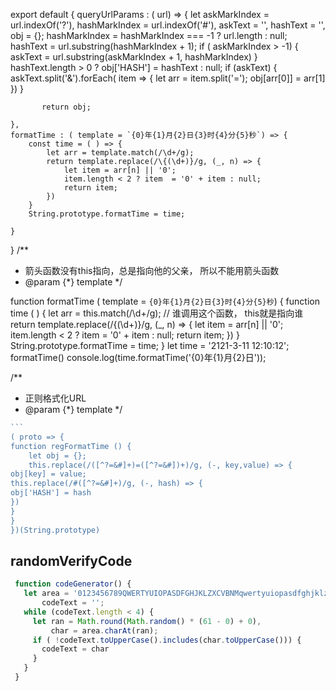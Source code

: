 

export default {
   queryUrlParams : ( url) => {
        let askMarkIndex = url.indexOf('?'),
           hashMarkIndex = url.indexOf('#'),
           askText = '',
           hashText = '',
           obj = {};
           hashMarkIndex = hashMarkIndex === -1 ?  url.length : null;
           hashText = url.substring(hashMarkIndex + 1);
           if ( askMarkIndex > -1) {
               askText = url.substring(askMarkIndex + 1, hashMarkIndex)
           }
           hashText.length > 0 ? obj['HASH'] = hashText : null;
           if (askText) {
               askText.split('&').forEach( item => {
                   let arr = item.split('=');
                    obj[arr[0]] = arr[1]
               })
           }

           return obj;
         
    },
    formatTime : ( template = `{0}年{1}月{2}日{3}时{4}分{5}秒`) => {
        const time = ( ) => {
            let arr = template.match(/\d+/g);
            return template.replace(/\{(\d+)}/g, (_, n) => {
                let item = arr[n] || '0';
                item.length < 2 ? item  = '0' + item : null;
                return item;
            })
        }
        String.prototype.formatTime = time;
    
    }
}
/**
 *  箭头函数没有this指向，总是指向他的父亲， 所以不能用箭头函数
 * @param {*} template 
 */

function formatTime ( template = `{0}年{1}月{2}日{3}时{4}分{5}秒`) {
    function time  ( )  {
        let arr = this.match(/\d+/g); // 谁调用这个函数， this就是指向谁
        return template.replace(/\{(\d+)}/g, (_, n) => {
            let item = arr[n] || '0';
            item.length < 2 ? item  = '0' + item : null;
            return item;
        })
    }
    String.prototype.formatTime = time;
}
let time = '2121-3-11 12:10:12';
formatTime()
console.log(time.formatTime('{0}年{1}月{2}日'));

/**

 *  正则格式化URL
 *  @param {*} template 
    */

```javascript
​```
( proto => {
function regFormatTime () {
	let obj = {};
 	this.replace(/([^?=&#]+)=([^?=&#])+)/g, (-, key,value) => {
obj[key] = value;
this.replace(/#([^?=&#]+)/g, (-, hash) => {
obj['HASH'] = hash
})
}
}
})(String.prototype)
```



##  randomVerifyCode

```js
 function codeGenerator() {
   let area = '0123456789QWERTYUIOPASDFGHJKLZXCVBNMqwertyuiopasdfghjklzxcvbnm',
       codeText = '';
   while (codeText.length < 4) {
     let ran = Math.round(Math.random() * (61 - 0) + 0),
         char = area.charAt(ran);
     if ( !codeText.toUpperCase().includes(char.toUpperCase())) {
       codeText = char
     }
   }
 }
```

